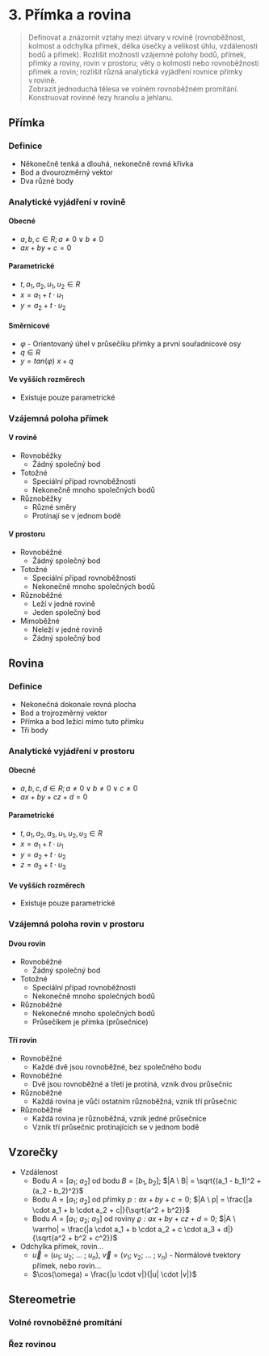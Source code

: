 # 3. Přímka a rovina

> Definovat a znázornit vztahy mezi útvary v rovině (rovnoběžnost, kolmost a odchylka přímek, délka úsečky a velikost úhlu, vzdálenosti bodů a přímek).
> Rozlišit možnosti vzájemné polohy bodů, přímek, přímky a roviny, rovin v prostoru; věty o kolmosti nebo rovnoběžnosti přímek a rovin; rozlišit různá analytická vyjádření rovnice přímky v rovině. \
> Zobrazit jednoduchá tělesa ve volném rovnoběžném promítání. Konstruovat rovinné řezy hranolu a jehlanu.

## Přímka

### Definice

- Někonečně tenká a dlouhá, nekonečně rovná křivka
- Bod a dvourozměrný vektor
- Dva různé body

### Analytické vyjádření v rovině

#### Obecné

- $a, b, c \in R; a \ne 0 \lor b \ne 0$
- $ax + by + c = 0$

#### Parametrické

- $t, a_1, a_2, u_1, u_2 \in R$
- $x = a_1 + t \cdot u_1$
- $y = a_2 + t \cdot u_2$

#### Směrnicové

- $\varphi$ - Orientovaný úhel v průsečíku přímky a první souřadnicové osy
- $q \in R$
- $y = tan(\varphi) \ x + q$

#### Ve vyšších rozměrech

- Existuje pouze parametrické

### Vzájemná poloha přímek

#### V rovině

- Rovnoběžky
  - Žádný společný bod
- Totožné
  - Speciální případ rovnoběžnosti
  - Nekonečně mnoho společných bodů
- Různoběžky
  - Různé směry
  - Protínají se v jednom bodě

#### V prostoru

- Rovnoběžné
  - Žádný společný bod
- Totožné
  - Speciální případ rovnoběžnosti
  - Nekonečně mnoho společných bodů
- Různoběžné
  - Leží v jedné rovině
  - Jeden společný bod
- Mimoběžné
  - Neleží v jedné rovině
  - Žádný společný bod

## Rovina

### Definice

- Nekonečná dokonale rovná plocha
- Bod a trojrozměrný vektor
- Přímka a bod ležící mimo tuto přímku
- Tři body

### Analytické vyjádření v prostoru

#### Obecné

- $a, b, c, d \in R; a \ne 0 \lor b \ne 0 \lor c \ne 0$
- $ax + by + cz + d = 0$

#### Parametrické

- $t, a_1, a_2, a_3, u_1, u_2 , u_3 \in R$
- $x = a_1 + t \cdot u_1$
- $y = a_2 + t \cdot u_2$
- $z = a_3 + t \cdot u_3$

#### Ve vyšších rozměrech

- Existuje pouze parametrické

### Vzájemná poloha rovin v prostoru

#### Dvou rovin

- Rovnoběžné
  - Žádný společný bod
- Totožné
  - Speciální případ rovnoběžnosti
  - Nekonečně mnoho společných bodů
- Různoběžné
  - Nekonečně mnoho společných bodů
  - Průsečíkem je přímka (průsečnice)

#### Tří rovin

- Rovnoběžné
  - Každé dvě jsou rovnoběžné, bez společného bodu
- Rovnoběžné
  - Dvě jsou rovnoběžné a třetí je protíná, vznik dvou průsečnic
- Různoběžné
  - Každá rovina je vůči ostatním různoběžná, vznik tří průsečnic
- Různoběžné
  - Každá rovina je různoběžná, vznik jedné průsečnice
  - Vznik tří průsečnic protínajících se v jednom bodě

## Vzorečky

- Vzdálenost
  - Bodu $A = [a_1; \ a_2]$ od bodu $B = [b_1, b_2]$; $|A \ B| = \sqrt{(a_1 - b_1)^2 + (a_2 - b_2)^2}$
  - Bodu $A = [a_1; \ a_2]$ od přímky $p: ax + by + c = 0$; $|A \ p| = \frac{|a \cdot a_1 + b \cdot a_2 + c|}{\sqrt{a^2 + b^2}}$
  - Bodu $A = [a_1; \ a_2; \ a_3]$ od roviny $\varrho: ax + by +cz + d = 0$; $|A \ \varrho| = \frac{|a \cdot a_1 + b \cdot a_2 + c \cdot a_3 + d|}{\sqrt{a^2 + b^2 + c^2}}$
- Odchylka přímek, rovin...
  - $\vec{u} = (u_1; \ u_2; \ ... \ ; \ u_n)$, $\vec{v} = (v_1; \ v_2; \ ... \ ; \ v_n)$ - Normálové tvektory přímek, nebo rovin...
  - $\cos(\omega) = \frac{|u \cdot v|}{|u| \cdot |v|}$

## Stereometrie

### Volné rovnoběžné promítání

### Řez rovinou
